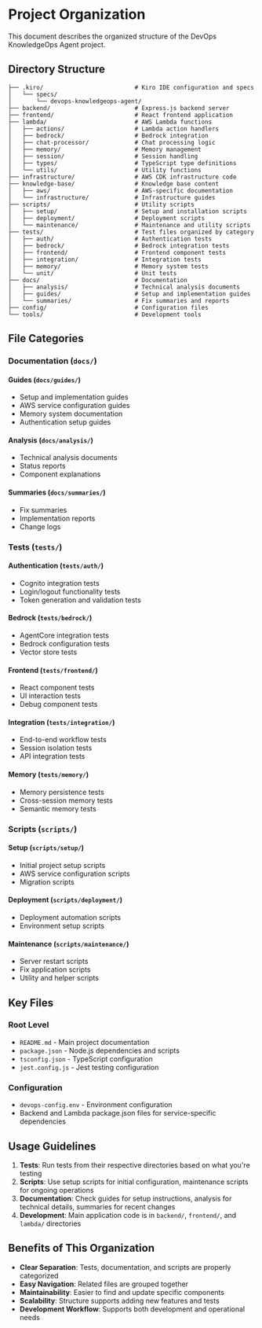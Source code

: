 # Project Organization

This document describes the organized structure of the DevOps KnowledgeOps Agent project.

## Directory Structure

```
├── .kiro/                          # Kiro IDE configuration and specs
│   └── specs/
│       └── devops-knowledgeops-agent/
├── backend/                        # Express.js backend server
├── frontend/                       # React frontend application
├── lambda/                         # AWS Lambda functions
│   ├── actions/                    # Lambda action handlers
│   ├── bedrock/                    # Bedrock integration
│   ├── chat-processor/             # Chat processing logic
│   ├── memory/                     # Memory management
│   ├── session/                    # Session handling
│   ├── types/                      # TypeScript type definitions
│   └── utils/                      # Utility functions
├── infrastructure/                 # AWS CDK infrastructure code
├── knowledge-base/                 # Knowledge base content
│   ├── aws/                        # AWS-specific documentation
│   └── infrastructure/             # Infrastructure guides
├── scripts/                        # Utility scripts
│   ├── setup/                      # Setup and installation scripts
│   ├── deployment/                 # Deployment scripts
│   └── maintenance/                # Maintenance and utility scripts
├── tests/                          # Test files organized by category
│   ├── auth/                       # Authentication tests
│   ├── bedrock/                    # Bedrock integration tests
│   ├── frontend/                   # Frontend component tests
│   ├── integration/                # Integration tests
│   ├── memory/                     # Memory system tests
│   └── unit/                       # Unit tests
├── docs/                           # Documentation
│   ├── analysis/                   # Technical analysis documents
│   ├── guides/                     # Setup and implementation guides
│   └── summaries/                  # Fix summaries and reports
├── config/                         # Configuration files
└── tools/                          # Development tools
```

## File Categories

### Documentation (`docs/`)

#### Guides (`docs/guides/`)
- Setup and implementation guides
- AWS service configuration guides
- Memory system documentation
- Authentication setup guides

#### Analysis (`docs/analysis/`)
- Technical analysis documents
- Status reports
- Component explanations

#### Summaries (`docs/summaries/`)
- Fix summaries
- Implementation reports
- Change logs

### Tests (`tests/`)

#### Authentication (`tests/auth/`)
- Cognito integration tests
- Login/logout functionality tests
- Token generation and validation tests

#### Bedrock (`tests/bedrock/`)
- AgentCore integration tests
- Bedrock configuration tests
- Vector store tests

#### Frontend (`tests/frontend/`)
- React component tests
- UI interaction tests
- Debug component tests

#### Integration (`tests/integration/`)
- End-to-end workflow tests
- Session isolation tests
- API integration tests

#### Memory (`tests/memory/`)
- Memory persistence tests
- Cross-session memory tests
- Semantic memory tests

### Scripts (`scripts/`)

#### Setup (`scripts/setup/`)
- Initial project setup scripts
- AWS service configuration scripts
- Migration scripts

#### Deployment (`scripts/deployment/`)
- Deployment automation scripts
- Environment setup scripts

#### Maintenance (`scripts/maintenance/`)
- Server restart scripts
- Fix application scripts
- Utility and helper scripts

## Key Files

### Root Level
- `README.md` - Main project documentation
- `package.json` - Node.js dependencies and scripts
- `tsconfig.json` - TypeScript configuration
- `jest.config.js` - Jest testing configuration

### Configuration
- `devops-config.env` - Environment configuration
- Backend and Lambda package.json files for service-specific dependencies

## Usage Guidelines

1. **Tests**: Run tests from their respective directories based on what you're testing
2. **Scripts**: Use setup scripts for initial configuration, maintenance scripts for ongoing operations
3. **Documentation**: Check guides for setup instructions, analysis for technical details, summaries for recent changes
4. **Development**: Main application code is in `backend/`, `frontend/`, and `lambda/` directories

## Benefits of This Organization

- **Clear Separation**: Tests, documentation, and scripts are properly categorized
- **Easy Navigation**: Related files are grouped together
- **Maintainability**: Easier to find and update specific components
- **Scalability**: Structure supports adding new features and tests
- **Development Workflow**: Supports both development and operational needs
